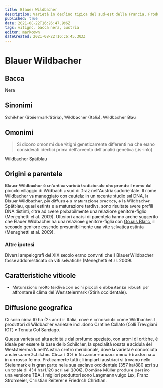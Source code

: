 ```yaml
---
title: Blauer Wildbacher
description: Varietà in declino tipica del sud-est della Francia. Produce vini spiccatamente tannici
published: true
date: 2021-08-22T16:26:47.996Z
tags: vitigno, bacca nera, austria
editor: markdown
dateCreated: 2021-08-22T16:26:45.303Z
---
```


# Blauer Wildbacher

## Bacca
Nera
## Sinonimi
Schilcher (Steiermark/Stiria), Wildbacher (Italia), Wildbacher Blau

## Omonimi
> Si dicono omonimi due vitigni geneticamente differenti ma che erano considerati identici prima dell'avvento dell'analisi genetica
{.is-info}

Wildbacher Spätblau

## Origini e parentele
Blauer Wildbacher è un'antica varietà tradizionale che prende il nome dal piccolo villaggio di Wildbach a sud di Graz nell'Austria sudorientale. Il nome Wildbacher va maneggiato con cautela: in un recente studio sul DNA, la Blauer Wildbacher, più diffusa e a maturazione precoce, e la Wildbacher Spätblau, quasi estinta e a maturazione tardiva, sono risultate avere profili DNA distinti, oltre ad avere probabilmente una relazione genitore-figlio (Meneghetti et al. 2009). Ulteriori analisi di parentela hanno anche suggerito che Blauer Wildbacher ha una relazione genitore-figlia con [Gouais Blanc](/vitigni/bacca-bianca/gouais-blanc), il secondo genitore essendo presumibilmente una vite selvatica estinta (Meneghetti et al. 2009).

### Altre ipotesi

Diversi ampelografi del XIX secolo erano convinti che il Blauer Wildbacher fosse addomesticato da viti selvatiche (Meneghetti et al. 2009).

## Caratteristiche viticole
- Maturazione molto tardiva con acini piccoli e abbastanza robusti per affrontare il clima del Weststeiermark (Stiria occidentale).

## Diffusione geografica
Ci sono circa 10 ha (25 acri) in Italia, dove è conosciuto come Wildbacher. I produttori di Wildbacher varietale includono Cantine Collato (Colli Trevigiani IGT) e Tenuta Col Sandago.

Questa varietà ad alta acidità e dal profumo speziato, con aromi di ortiche, è ideale per essere la base dello Schilcher, la specialità rosata e acidula del Weststeiermark nell'Austria centro meridionale, dove la varietà è conosciuta anche come Schilcher. Circa il 3% è frizzante e ancora meno è trasformato in un rosso fermo. Praticamente tutti gli impianti austriaci si trovano nello Steiermark e in gran parte nella sua enclave occidentale (357 ha/880 acri su un totale di 454 ha/1.120 acri nel 2008). Domäne Müller produce persino una versione TBA. I migliori produttori sono Langmann vulgo Lex, Franz Strohmeier, Christian Reiterer e Friedrich Christian.